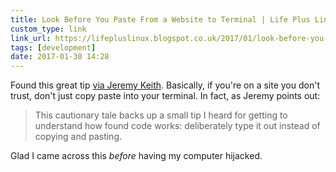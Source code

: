 ```yaml
---
title: Look Before You Paste From a Website to Terminal | Life Plus Linux
custom_type: link
link_url: https://lifepluslinux.blogspot.co.uk/2017/01/look-before-you-paste-from-website-to.html
tags: [development]
date: 2017-01-30 14:28
---
```

Found this great tip [via Jeremy Keith](https://adactio.com/links/11785). Basically, if you're on a site you don't trust, don't just copy paste into your terminal. In fact, as Jeremy points out:

> This cautionary tale backs up a small tip I heard for getting to understand how found code works: deliberately type it out instead of copying and pasting.

Glad I came across this *before* having my computer hijacked.
